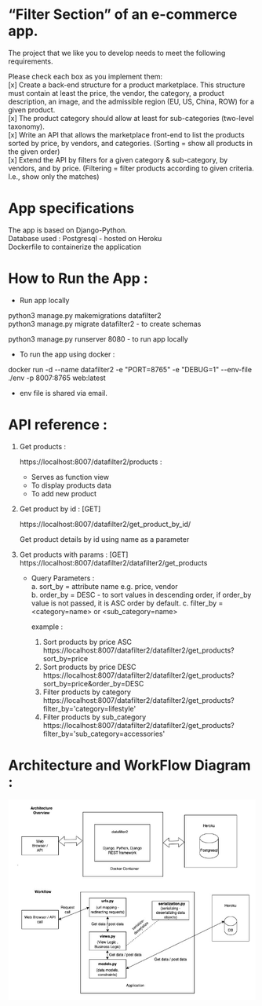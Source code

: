 # “Filter Section” of an e-commerce app. 

The project that we like you to develop needs to meet the following requirements.

Please check each box as you implement them:  
[x] Create a back-end structure for a product marketplace. This structure must contain
at least the price, the vendor, the category, a product description, an image, and the admissible region (EU, US, China, ROW) for a given product.  
[x] The product category should allow at least for sub-categories (two-level taxonomy).  
[x] Write an API that allows the marketplace front-end to list the products sorted by price,
by vendors, and categories. (Sorting = show all products in the given order)  
[x] Extend the API by filters for a given category & sub-category, by vendors, and by price. (Filtering = filter products according to given criteria. I.e., show only the matches)


# App specifications
The app is based on Django-Python.\
Database used : Postgresql - hosted on Heroku\
Dockerfile to containerize the application

# How to Run the App :

- Run app locally 

python3 manage.py makemigrations datafilter2  
python3 manage.py migrate datafilter2 - to create schemas

python3 manage.py runserver 8080 - to run app locally 

- To run the app using docker  : 

docker run -d --name datafilter2 -e "PORT=8765" -e "DEBUG=1" --env-file ./env -p 8007:8765 web:latest  
- env file is shared via email.

# API reference :

1. Get products :  

    https://localhost:8007/datafilter2/products :
    - Serves as function view
    - To display products data
    - To add new product  

2. Get product by id : [GET]  

    https://localhost:8007/datafilter2/get_product_by_id/<name>
    
    Get product details by id using name as a parameter
3. Get products with params : [GET]\
    https://localhost:8007/datafilter2/datafilter2/get_products 

    - Query Parameters :  
        a. sort_by = attribute name e.g. price, vendor\
        b. order_by = DESC - to sort values in descending order, if order_by value is not passed, it is ASC order by default.
        c. filter_by = <category=name> or <sub_category=name>

        example :  
        1. Sort products by price ASC
        https://localhost:8007/datafilter2/datafilter2/get_products?sort_by=price  
        2. Sort products by price DESC
         https://localhost:8007/datafilter2/datafilter2/get_products?sort_by=price&order_by=DESC 
        3. Filter products by category
        https://localhost:8007/datafilter2/datafilter2/get_products?filter_by='category=lifestyle'
        3. Filter products by sub_category
        https://localhost:8007/datafilter2/datafilter2/get_products?filter_by='sub_category=accessories'
         


# Architecture and WorkFlow Diagram :
![diagram](https://github.com/krujuta/datafilter2/blob/main/datafilterapp.jpeg?raw=true)

